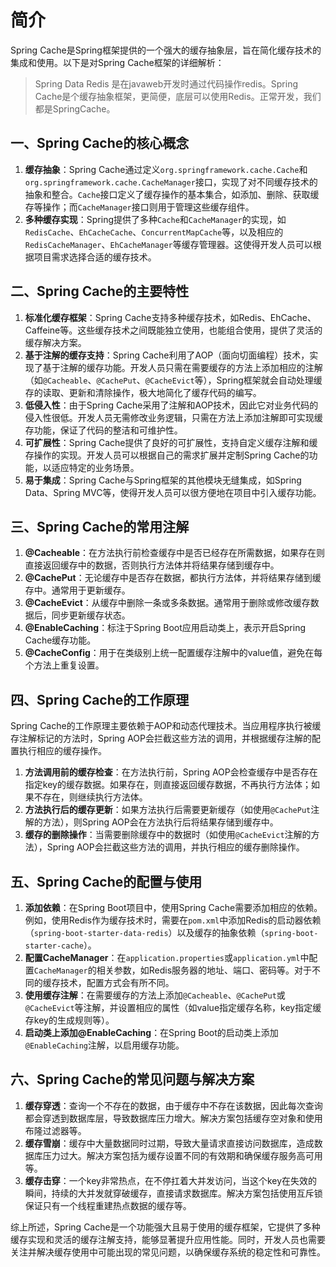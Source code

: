 # 简介

Spring Cache是Spring框架提供的一个强大的缓存抽象层，旨在简化缓存技术的集成和使用。以下是对Spring Cache框架的详细解析：
>Spring Data Redis 是在javaweb开发时通过代码操作redis。Spring Cache是个缓存抽象框架，更简便，底层可以使用Redis。正常开发，我们都是SpringCache。

## 一、Spring Cache的核心概念

1. **缓存抽象**：Spring Cache通过定义`org.springframework.cache.Cache`和`org.springframework.cache.CacheManager`接口，实现了对不同缓存技术的抽象和整合。`Cache`接口定义了缓存操作的基本集合，如添加、删除、获取缓存等操作；而`CacheManager`接口则用于管理这些缓存组件。
2. **多种缓存实现**：Spring提供了多种`Cache`和`CacheManager`的实现，如`RedisCache`、`EhCacheCache`、`ConcurrentMapCache`等，以及相应的`RedisCacheManager`、`EhCacheManager`等缓存管理器。这使得开发人员可以根据项目需求选择合适的缓存技术。

## 二、Spring Cache的主要特性

1. **标准化缓存框架**：Spring Cache支持多种缓存技术，如Redis、EhCache、Caffeine等。这些缓存技术之间既能独立使用，也能组合使用，提供了灵活的缓存解决方案。
2. **基于注解的缓存支持**：Spring Cache利用了AOP（面向切面编程）技术，实现了基于注解的缓存功能。开发人员只需在需要缓存的方法上添加相应的注解（如`@Cacheable`、`@CachePut`、`@CacheEvict`等），Spring框架就会自动处理缓存的读取、更新和清除操作，极大地简化了缓存代码的编写。
3. **低侵入性**：由于Spring Cache采用了注解和AOP技术，因此它对业务代码的侵入性很低。开发人员无需修改业务逻辑，只需在方法上添加注解即可实现缓存功能，保证了代码的整洁和可维护性。
4. **可扩展性**：Spring Cache提供了良好的可扩展性，支持自定义缓存注解和缓存操作的实现。开发人员可以根据自己的需求扩展并定制Spring Cache的功能，以适应特定的业务场景。
5. **易于集成**：Spring Cache与Spring框架的其他模块无缝集成，如Spring Data、Spring MVC等，使得开发人员可以很方便地在项目中引入缓存功能。

## 三、Spring Cache的常用注解

1. **@Cacheable**：在方法执行前检查缓存中是否已经存在所需数据，如果存在则直接返回缓存中的数据，否则执行方法体并将结果存储到缓存中。
2. **@CachePut**：无论缓存中是否存在数据，都执行方法体，并将结果存储到缓存中。通常用于更新缓存。
3. **@CacheEvict**：从缓存中删除一条或多条数据。通常用于删除或修改缓存数据后，同步更新缓存状态。
4. **@EnableCaching**：标注于Spring Boot应用启动类上，表示开启Spring Cache缓存功能。
5. **@CacheConfig**：用于在类级别上统一配置缓存注解中的value值，避免在每个方法上重复设置。

## 四、Spring Cache的工作原理

Spring Cache的工作原理主要依赖于AOP和动态代理技术。当应用程序执行被缓存注解标记的方法时，Spring AOP会拦截这些方法的调用，并根据缓存注解的配置执行相应的缓存操作。

1. **方法调用前的缓存检查**：在方法执行前，Spring AOP会检查缓存中是否存在指定key的缓存数据。如果存在，则直接返回缓存数据，不再执行方法体；如果不存在，则继续执行方法体。
2. **方法执行后的缓存更新**：如果方法执行后需要更新缓存（如使用`@CachePut`注解的方法），则Spring AOP会在方法执行后将结果存储到缓存中。
3. **缓存的删除操作**：当需要删除缓存中的数据时（如使用`@CacheEvict`注解的方法），Spring AOP会拦截这些方法的调用，并执行相应的缓存删除操作。

## 五、Spring Cache的配置与使用

1. **添加依赖**：在Spring Boot项目中，使用Spring Cache需要添加相应的依赖。例如，使用Redis作为缓存技术时，需要在`pom.xml`中添加Redis的启动器依赖（`spring-boot-starter-data-redis`）以及缓存的抽象依赖（`spring-boot-starter-cache`）。
2. **配置CacheManager**：在`application.properties`或`application.yml`中配置`CacheManager`的相关参数，如Redis服务器的地址、端口、密码等。对于不同的缓存技术，配置方式会有所不同。
3. **使用缓存注解**：在需要缓存的方法上添加`@Cacheable`、`@CachePut`或`@CacheEvict`等注解，并设置相应的属性（如value指定缓存名称，key指定缓存key的生成规则等）。
4. **启动类上添加@EnableCaching**：在Spring Boot的启动类上添加`@EnableCaching`注解，以启用缓存功能。

## 六、Spring Cache的常见问题与解决方案

1. **缓存穿透**：查询一个不存在的数据，由于缓存中不存在该数据，因此每次查询都会穿透到数据库层，导致数据库压力增大。解决方案包括缓存空对象和使用布隆过滤器等。
2. **缓存雪崩**：缓存中大量数据同时过期，导致大量请求直接访问数据库，造成数据库压力过大。解决方案包括为缓存设置不同的有效期和确保缓存服务高可用等。
3. **缓存击穿**：一个key非常热点，在不停扛着大并发访问，当这个key在失效的瞬间，持续的大并发就穿破缓存，直接请求数据库。解决方案包括使用互斥锁保证只有一个线程重建热点数据的缓存等。

综上所述，Spring Cache是一个功能强大且易于使用的缓存框架，它提供了多种缓存实现和灵活的缓存注解支持，能够显著提升应用性能。同时，开发人员也需要关注并解决缓存使用中可能出现的常见问题，以确保缓存系统的稳定性和可靠性。
